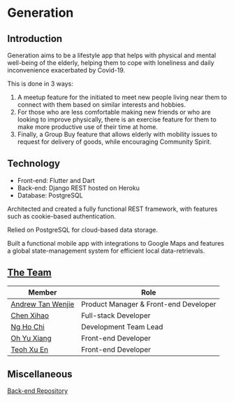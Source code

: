 # Generation

## Introduction

Generation aims to be a lifestyle app that helps with physical and mental well-being of the elderly, helping them to cope with loneliness and daily inconvenience exacerbated by Covid-19.

This is done in 3 ways:

1. A meetup feature for the initiated to meet new people living near them to connect with them based on similar interests and hobbies.
2. For those who are less comfortable making new friends or who are looking to improve physically, there is an exercise feature for them to make more productive use of their time at home.
3. Finally, a Group Buy feature that allows elderly with mobility issues to request for delivery of goods, while encouraging Community Spirit.

## Technology

- Front-end: Flutter and Dart
- Back-end: Django REST hosted on Heroku
- Database: PostgreSQL

Architected and created a fully functional REST framework, with features such as cookie-based authentication.

Relied on PostgreSQL for cloud-based data storage.

Built a functional mobile app with integrations to Google Maps and features a global state-management system for efficient local data-retrievals.

## [The Team](https://github.com/orgs/BrainHack2021-Hackuna-Matata/)

Member | Role
------ | ----
[Andrew Tan Wenjie](https://github.com/Ahndrayo) | Product Manager & Front-end Developer
[Chen Xihao](https://github.com/howtoosee) | Full-stack Developer
[Ng Ho Chi](https://github.com/nghochi123) | Development Team Lead
[Oh Yu Xiang](https://github.com/twoeasy3) | Front-end Developer
[Teoh Xu En](https://github.com/teohxuen) | Front-end Developer

## Miscellaneous

[Back-end Repository](https://github.com/BrainHack2021-Hackuna-Matata/app-api)
